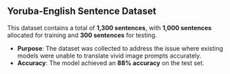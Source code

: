 ## Yoruba-English Sentence Dataset

This dataset contains a total of **1,300 sentences**, with **1,000 sentences** allocated for training and **300 sentences** for testing.

- **Purpose**: The dataset was collected to address the issue where existing models were unable to translate vivid image prompts accurately.
- **Accuracy**: The model achieved an **88% accuracy** on the test set.
